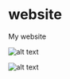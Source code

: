 # website
My website

![alt text](https://github.com/SomnathM41i/website/blob/main/Op.jpg)

![alt text](https://github.com/SomnathM41i/website/blob/main/Op2.jpg)

